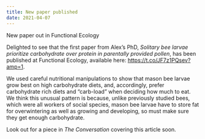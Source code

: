 ```yaml
---
title: New paper published
date: 2021-04-07
---
```


New paper out in Functional Ecology

<!--more-->

Delighted to see that the first paper from Alex’s PhD, _Solitary bee larvae prioritize carbohydrate over protein in parentally provided pollen_, has been published at Functional Ecology, available here: https://t.co/JF7z1PQsev?amp=1. 

We used careful nutritional manipulations to show that mason bee larvae grow best on high carbohydrate diets, and, accordingly, prefer carbohydrate rich diets and “carb-load” when deciding how much to eat. We think this unusual pattern is because, unlike previously studied bees, which were all workers of social species, mason bee larvae have to store fat for overwintering as well as growing and developing, so must make sure they get enough carbohydrate.

Look out for a piece in _The Conversation_ covering this article soon.
